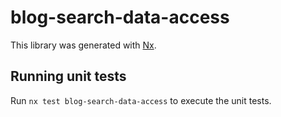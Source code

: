 # blog-search-data-access

This library was generated with [Nx](https://nx.dev).

## Running unit tests

Run `nx test blog-search-data-access` to execute the unit tests.
